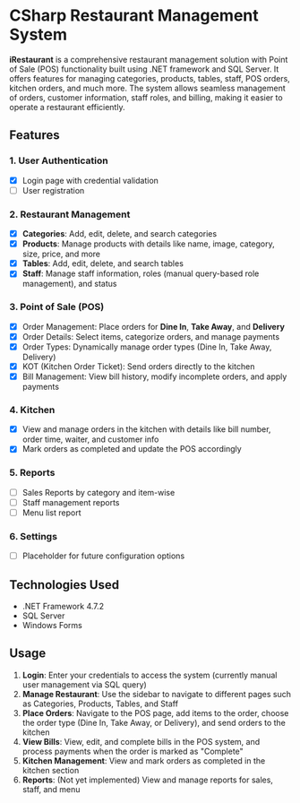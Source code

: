 # CSharp Restaurant Management System

**iRestaurant** is a comprehensive restaurant management solution with Point of Sale (POS) functionality built using .NET framework and SQL Server. It offers features for managing categories, products, tables, staff, POS orders, kitchen orders, and much more. The system allows seamless management of orders, customer information, staff roles, and billing, making it easier to operate a restaurant efficiently.

## Features

### 1. **User Authentication**
   - [x] Login page with credential validation
   - [ ] User registration

### 2. **Restaurant Management**
  - [x] **Categories**: Add, edit, delete, and search categories
  - [x] **Products**: Manage products with details like name, image, category, size, price, and more
  - [x] **Tables**: Add, edit, delete, and search tables
  - [x] **Staff**: Manage staff information, roles (manual query-based role management), and status
   
### 3. **Point of Sale (POS)**
  - [x] Order Management: Place orders for **Dine In**, **Take Away**, and **Delivery**
  - [x] Order Details: Select items, categorize orders, and manage payments
  - [x] Order Types: Dynamically manage order types (Dine In, Take Away, Delivery)
  - [x] KOT (Kitchen Order Ticket): Send orders directly to the kitchen
  - [x] Bill Management: View bill history, modify incomplete orders, and apply payments

### 4. **Kitchen**
  - [x] View and manage orders in the kitchen with details like bill number, order time, waiter, and customer info
  - [x] Mark orders as completed and update the POS accordingly

### 5. **Reports**
  - [ ] Sales Reports by category and item-wise
  - [ ] Staff management reports
  - [ ] Menu list report

### 6. **Settings**
  - [ ] Placeholder for future configuration options

## Technologies Used

- .NET Framework 4.7.2
- SQL Server
- Windows Forms

## Usage

1. **Login**: Enter your credentials to access the system (currently manual user management via SQL query)
2. **Manage Restaurant**: Use the sidebar to navigate to different pages such as Categories, Products, Tables, and Staff
3. **Place Orders**: Navigate to the POS page, add items to the order, choose the order type (Dine In, Take Away, or Delivery), and send orders to the kitchen
4. **View Bills**: View, edit, and complete bills in the POS system, and process payments when the order is marked as "Complete"
5. **Kitchen Management**: View and mark orders as completed in the kitchen section
6. **Reports**: (Not yet implemented) View and manage reports for sales, staff, and menu
